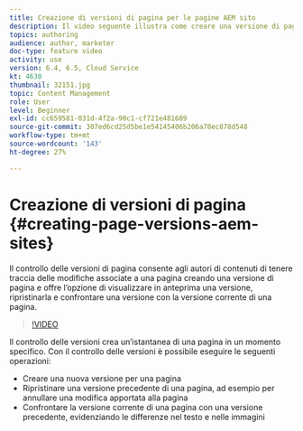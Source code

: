 ```yaml
---
title: Creazione di versioni di pagina per le pagine AEM sito
description: Il video seguente illustra come creare una versione di pagina, visualizzarne l’anteprima, ripristinare una versione di pagina e confrontare la versione corrente della pagina con le versioni salvate.
topics: authoring
audience: author, marketer
doc-type: feature video
activity: use
version: 6.4, 6.5, Cloud Service
kt: 4630
thumbnail: 32151.jpg
topic: Content Management
role: User
level: Beginner
exl-id: cc659581-031d-4f2a-90c1-cf721e481689
source-git-commit: 307ed6cd25d5be1e54145406b206a78ec878d548
workflow-type: tm+mt
source-wordcount: '143'
ht-degree: 27%

---
```


# Creazione di versioni di pagina {#creating-page-versions-aem-sites}

Il controllo delle versioni di pagina consente agli autori di contenuti di tenere traccia delle modifiche associate a una pagina creando una versione di pagina e offre l’opzione di visualizzare in anteprima una versione, ripristinarla e confrontare una versione con la versione corrente di una pagina.

>[!VIDEO](https://video.tv.adobe.com/v/32151?quality=9&learn=on)

Il controllo delle versioni crea un’istantanea di una pagina in un momento specifico. Con il controllo delle versioni è possibile eseguire le seguenti operazioni:
* Creare una nuova versione per una pagina
* Ripristinare una versione precedente di una pagina, ad esempio per annullare una modifica apportata alla pagina
* Confrontare la versione corrente di una pagina con una versione precedente, evidenziando le differenze nel testo e nelle immagini
